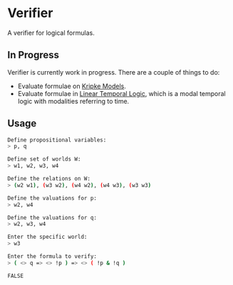 # Verifier #

A verifier for logical formulas.

## In Progress ##
Verifier is currently work in progress. There are a couple of things to do:
* Evaluate formulae on [Kripke Models](https://en.wikipedia.org/wiki/Kripke_semantics).
* Evaluate formulae in [Linear Temporal Logic](https://en.wikipedia.org/wiki/Linear_temporal_logic), which is a modal temporal logic with modalities referring to time.


## Usage ##

```bash
Define propositional variables:
> p, q

Define set of worlds W:
> w1, w2, w3, w4

Define the relations on W:
> (w2 w1), (w3 w2), (w4 w2), (w4 w3), (w3 w3)

Define the valuations for p:
> w2, w4

Define the valuations for q:
> w2, w3, w4

Enter the specific world:
> w3

Enter the formula to verify:
> ( <> q => <> !p ) => <> ( !p & !q )

FALSE
```
